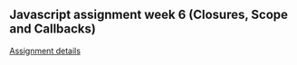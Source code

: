## Javascript assignment week 6 (Closures, Scope and Callbacks)

[Assignment details](https://github.com/HackYourFuture/JavaScript2/blob/master/Week3/MAKEME.md)